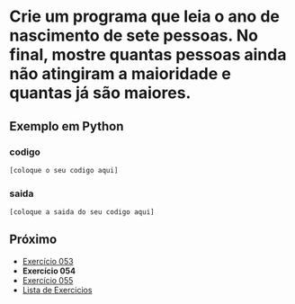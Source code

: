 # Crie um programa que leia o ano de nascimento de sete pessoas. No final, mostre quantas pessoas ainda não atingiram a maioridade e quantas já são maiores.

## Exemplo em Python

### codigo

``` python
[coloque o seu codigo aqui]
```

### saida

```
[coloque a saida do seu codigo aqui]
```

## Próximo

- [Exercício 053](../../053python)
- **Exercício 054**
- [Exercício 055](../../055python)
- [Lista de Exercicios](../../)

